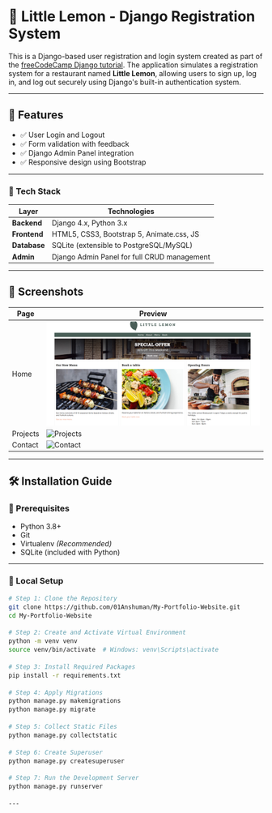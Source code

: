 # 🍋 Little Lemon - Django Registration System

This is a Django-based user registration and login system created as part of the [freeCodeCamp Django tutorial](https://www.freecodecamp.org/). The application simulates a registration system for a restaurant named **Little Lemon**, allowing users to sign up, log in, and log out securely using Django's built-in authentication system.

---

## 📌 Features

- ✅ User Login and Logout
- ✅ Form validation with feedback
- ✅ Django Admin Panel integration
- ✅ Responsive design using Bootstrap


---


### 🧩 Tech Stack

| Layer       | Technologies                                   |
|-------------|------------------------------------------------|
| **Backend** | Django 4.x, Python 3.x                         |
| **Frontend**| HTML5, CSS3, Bootstrap 5, Animate.css, JS      |
| **Database**| SQLite (extensible to PostgreSQL/MySQL)        |
| **Admin**   | Django Admin Panel for full CRUD management    |

---

## 📸 Screenshots


| Page | Preview |
|------|---------|
| Home | ![Home](screenshots/home.png) |
| Projects | ![Projects](screenshots/projects.png) |
| Contact | ![Contact](screenshots/contact.png) |

---

## 🛠️ Installation Guide

### 🔧 Prerequisites
- Python 3.8+
- Git
- Virtualenv *(Recommended)*
- SQLite (included with Python)

---

### 🧪 Local Setup

```bash
# Step 1: Clone the Repository
git clone https://github.com/01Anshuman/My-Portfolio-Website.git
cd My-Portfolio-Website

# Step 2: Create and Activate Virtual Environment
python -m venv venv
source venv/bin/activate  # Windows: venv\Scripts\activate

# Step 3: Install Required Packages
pip install -r requirements.txt

# Step 4: Apply Migrations
python manage.py makemigrations
python manage.py migrate

# Step 5: Collect Static Files
python manage.py collectstatic

# Step 6: Create Superuser
python manage.py createsuperuser

# Step 7: Run the Development Server
python manage.py runserver

---





